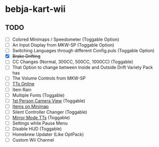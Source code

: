 # bebja-kart-wii
## TODO
- [ ] Colored Minimaps / Speedometer (Toggable Option)
- [ ] An Input Display from MKW-SP (Toggable Option)
- [ ] Switching Languages through different Config.puls (Toggable Option)
- [x] ~~Brake Drifting~~
- [ ] CC Changes (Normal, 300CC, 500CC, 1000CC) (Toggable)
- [ ] That Option to change between Inside and Outside Drift Variety Pack has
- [ ] The Volume Controls from MKW-SP
- [ ] [TTs Online](https://wiki.tockdom.com/wiki/TTs_Online)
- [ ] Item Rain
- [ ] Multiple Fonts (Toggable)
- [ ] [1st Person Camera View](https://mariokartwii.com/showthread.php?tid=1331) (Toggable)
- [ ] [Items on Minimap](https://mariokartwii.com/showthread.php?tid=1896)
- [ ] Silent Controller Changer (Toggable)
- [ ] [Mirror Mode TTs](https://mariokartwii.com/showthread.php?tid=1981) (Toggable)
- [ ] Settings while Pause Menu
- [ ] Disable HUD (Toggable)
- [ ] Homebrew Updater (Like OptPack)
- [ ] Custom Wii Channel

